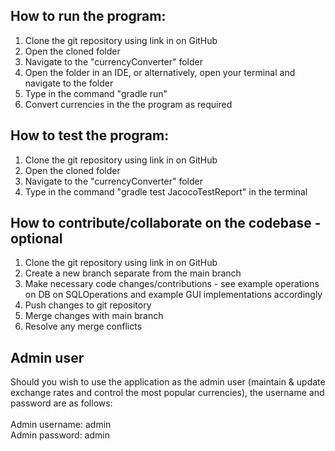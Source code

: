 
## How to run the program:
1. Clone the git repository using link in on GitHub
2. Open the cloned folder
3. Navigate to the "currencyConverter" folder
4. Open the folder in an IDE, or alternatively, open your terminal and navigate to the folder
5. Type in the command "gradle run"
6. Convert currencies in the the program as required

## How to test the program:
1. Clone the git repository using link in on GitHub
2. Open the cloned folder
3. Navigate to the "currencyConverter" folder
4. Type in the command "gradle test JacocoTestReport" in the terminal

## How to contribute/collaborate on the codebase - optional
1. Clone the git repository using link in on GitHub
2. Create a new branch separate from the main branch
3. Make necessary code changes/contributions - see example operations on DB on SQLOperations and example GUI implementations accordingly
4. Push changes to git repository
5. Merge changes with main branch
6. Resolve any merge conflicts

## Admin user
Should you wish to use the application as the admin user (maintain & update exchange rates and control the most popular currencies), the username and password are as follows:  
<br>
Admin username: admin  
Admin password: admin
